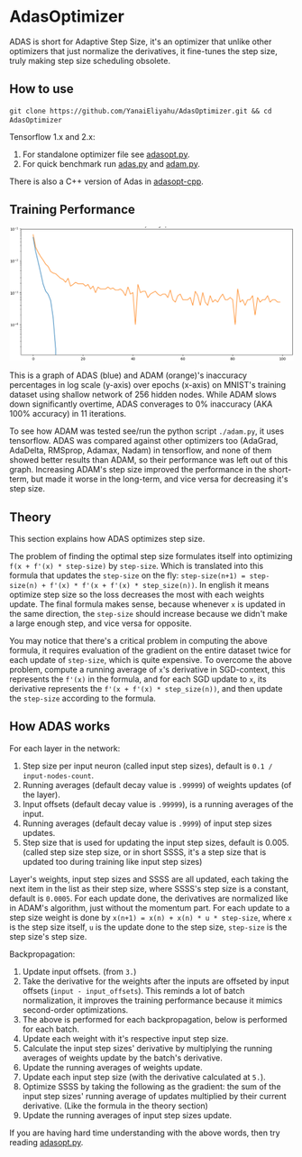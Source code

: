# AdasOptimizer
ADAS is short for Adaptive Step Size, it's an optimizer that unlike other optimizers that just normalize the derivatives, it fine-tunes the step size, truly making step size scheduling obsolete.

## How to use

```
git clone https://github.com/YanaiEliyahu/AdasOptimizer.git && cd AdasOptimizer
```

Tensorflow 1.x and 2.x:
1. For standalone optimizer file see [adasopt.py](adasopt.py).
2. For quick benchmark run [adas.py](adas.py) and [adam.py](adam.py).

There is also a C++ version of Adas in [adasopt-cpp](adasopt-cpp).

## Training Performance

![ADAS vs ADAM](/adas_vs_adam.png)

This is a graph of ADAS (blue) and ADAM (orange)'s inaccuracy percentages in log scale (y-axis) over epochs (x-axis) on MNIST's training dataset using shallow network of 256 hidden nodes.
While ADAM slows down significantly overtime, ADAS converages to 0% inaccuracy (AKA 100% accuracy) in 11 iterations.

To see how ADAM was tested see/run the python script `./adam.py`, it uses tensorflow.
ADAS was compared against other optimizers too (AdaGrad, AdaDelta, RMSprop, Adamax, Nadam) in tensorflow, and none of them showed better results than ADAM, so their performance was left out of this graph.
Increasing ADAM's step size improved the performance in the short-term, but made it worse in the long-term, and vice versa for decreasing it's step size.

## Theory

This section explains how ADAS optimizes step size.

The problem of finding the optimal step size formulates itself into optimizing `f(x + f'(x) * step-size)` by `step-size`.
Which is translated into this formula that updates the `step-size` on the fly: `step-size(n+1) = step-size(n) + f'(x) * f'(x + f'(x) * step_size(n))`.
In english it means optimize step size so the loss decreases the most with each weights update.
The final formula makes sense, because whenever `x` is updated in the same direction, the `step-size` should increase because we didn't make a large enough step, and vice versa for opposite.

You may notice that there's a critical problem in computing the above formula, it requires evaluation of the gradient on the entire dataset twice for each update of `step-size`, which is quite expensive.
To overcome the above problem, compute a running average of `x`'s derivative in SGD-context, this represents the `f'(x)` in the formula, and for each SGD update to `x`,
its derivative represents the `f'(x + f'(x) * step_size(n))`, and then update the `step-size` according to the formula.

## How ADAS works

For each layer in the network:
1. Step size per input neuron (called input step sizes), default is `0.1 / input-nodes-count`.
2. Running averages (default decay value is `.99999`) of weights updates (of the layer).
3. Input offsets (default decay value is `.99999`), is a running averages of the input.
4. Running averages (default decay value is `.9999`) of input step sizes updates.
5. Step size that is used for updating the input step sizes, default is 0.005. (called step size step size, or in short SSSS, it's a step size that is updated too during training like input step sizes)

Layer's weights, input step sizes and SSSS are all updated, each taking the next item in the list as their step size, where SSSS's step size is a constant, default is `0.0005`.
For each update done, the derivatives are normalized like in ADAM's algorithm, just without the momentum part.
For each update to a step size weight is done by `x(n+1) = x(n) + x(n) * u * step-size`, where `x` is the step size itself, `u` is the update done to the step size, `step-size` is the step size's step size.



Backpropagation:
1. Update input offsets. (from `3.`)
2. Take the derivative for the weights after the inputs are offseted by input offsets (`input - input_offsets`). This reminds a lot of batch normalization, it improves the training performance because it mimics second-order optimizations.
3. The above is performed for each backpropagation, below is performed for each batch.
4. Update each weight with it's respective input step size.
5. Calculate the input step sizes' derivative by multiplying the running averages of weights update by the batch's derivative.
6. Update the running averages of weights update.
7. Update each input step size (with the derivative calculated at `5.`).
8. Optimize SSSS by taking the following as the gradient: the sum of the input step sizes' running average of updates multiplied by their current derivative. (Like the formula in the theory section)
9. Update the running averages of input step sizes update.

If you are having hard time understanding with the above words, then try reading [adasopt.py](adasopt.py).
